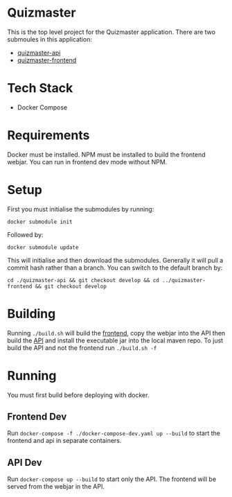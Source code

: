 # Quizmaster
This is the top level project for the Quizmaster application. There are two submoules in this application:

- [quizmaster-api](https://github.com/daithihearn/quizmaster-api)
- [quizmaster-frontend](https://github.com/daithihearn/quizmaster-frontend)

# Tech Stack
- Docker Compose

# Requirements
Docker must be installed.
NPM must be installed to build the frontend webjar. You can run in frontend dev mode without NPM.

# Setup
First you must initialise the submodules by running:

`docker submodule init`

Followed by:

`docker submodule update`

This will initialise and then download the submodules. Generally it will pull a commit hash rather than a branch. You can switch to the default branch by:

`cd ./quizmaster-api && git checkout develop && cd ../quizmaster-frontend && git checkout develop`

# Building
Running `./build.sh` will build the [frontend](https://github.com/daithihearn/quizmaster-frontend), copy the webjar into the API then build the [API](https://github.com/daithihearn/quizmaster-api) and install the executable jar into the local maven repo.
To just build the API and not the frontend run `./build.sh -f`

# Running
You must first build before deploying with docker.
## Frontend Dev
Run `docker-compose -f ./docker-compose-dev.yaml up --build` to start the frontend and api in separate containers.

## API Dev
Run `docker-compose up --build` to start only the API. The frontend will be served from the webjar in the API.
